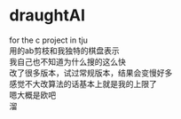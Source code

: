 # draughtAI
for the c project in tju  
用的ab剪枝和我独特的棋盘表示  
我自己也不知道为什么搜的这么快  
改了很多版本，试过常规版本，结果会变慢好多  
感觉不大改算法的话基本上就是我的上限了  
嗯大概是欧吧  
溜
